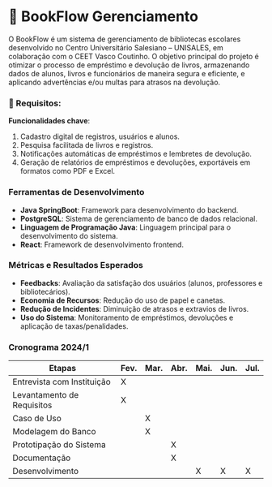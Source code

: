 
# 📖 BookFlow Gerenciamento

O BookFlow é um sistema de gerenciamento de bibliotecas escolares desenvolvido no Centro Universitário Salesiano – UNISALES, em colaboração com o CEET Vasco Coutinho. O objetivo principal do projeto é otimizar o processo de empréstimo e devolução de livros, armazenando dados de alunos, livros e funcionários de maneira segura e eficiente, e aplicando advertências e/ou multas para atrasos na devolução.

### 📜 Requisitos:

**Funcionalidades chave**:
1. Cadastro digital de registros, usuários e alunos.
2. Pesquisa facilitada de livros e registros. 
3. Notificações automáticas de empréstimos e lembretes de devolução. 
4. Geração de relatórios de empréstimos e devoluções, exportáveis em formatos como PDF e Excel.

### Ferramentas de Desenvolvimento

- **Java SpringBoot**: Framework para desenvolvimento do backend.
- **PostgreSQL**: Sistema de gerenciamento de banco de dados relacional.
- **Linguagem de Programação Java**: Linguagem principal para o desenvolvimento do sistema.
- **React**: Framework de desenvolvimento frontend.

### Métricas e Resultados Esperados

- **Feedbacks**: Avaliação da satisfação dos usuários (alunos, professores e bibliotecários).
- **Economia de Recursos**: Redução do uso de papel e canetas.
- **Redução de Incidentes**: Diminuição de atrasos e extravios de livros.
- **Uso do Sistema**: Monitoramento de empréstimos, devoluções e aplicação de taxas/penalidades.

### Cronograma 2024/1

| Etapas                       | Fev. | Mar. | Abr. | Mai. | Jun. | Jul. |
|------------------------------|------|------|------|------|------|------|
| Entrevista com Instituição   | X    |      |      |      |      |      |
| Levantamento de Requisitos   | X    |      |      |      |      |      |
| Caso de Uso                  |      | X    |      |      |      |      |
| Modelagem do Banco           |      | X    |      |      |      |      |
| Prototipação do Sistema      |      |      | X    |      |      |      |
| Documentação                 |      |      | X    |      |      |      |
| Desenvolvimento              |      |      |      | X    | X    | X    |
